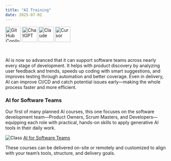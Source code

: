 ```yaml
---
title: "AI Training"
date: 2025-07-02
---
```


<img src="/images/ai/github-copilot.png" alt="GitHub Copilot" title="GitHub Copilot" style="height: 48px; margin-bottom: 0; vertical-align: middle;">
<img src="/images/ai/chatgpt.png" alt="ChatGPT" title="ChatGPT" style="height: 48px; margin-bottom: 0; vertical-align: middle;">
<img src="/images/ai/claude.png" alt="Claude" title="Claude" style="height: 48px; margin-bottom: 0; vertical-align: middle;">
<img src="/images/ai/cursor.png" alt="Cursor" title="Cursor" style="height: 48px; margin-bottom: 0; vertical-align: middle;">

<br/><br/>
AI is now so advanced that it can support software teams across nearly every stage of development. It helps with product discovery by analyzing user feedback and trends, speeds up coding with smart suggestions, and improves testing through automation and better coverage. Even in delivery, AI can improve CI/CD and catch potential issues early—making the whole process faster and more efficient.

### AI for Software Teams
Our first of many planned AI courses, this one focuses on the software development team—Product Owners, Scrum Masters, and Developers—equipping each role with practical, hands-on skills to apply generative AI tools in their daily work.

<img src="/images/class.png" alt="Class"> [AI for Software Teams](/aist/)<br/>

These courses can be delivered on-site or remotely and customized to align with your team’s tools, structure, and delivery goals.